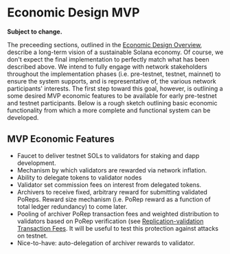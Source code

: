 # Economic Design MVP

**Subject to change.**

The preceeding sections, outlined in the [Economic Design Overview](./), describe a long-term vision of a sustainable Solana economy. Of course, we don't expect the final implementation to perfectly match what has been described above. We intend to fully engage with network stakeholders throughout the implementation phases \(i.e. pre-testnet, testnet, mainnet\) to ensure the system supports, and is representative of, the various network participants' interests. The first step toward this goal, however, is outlining a some desired MVP economic features to be available for early pre-testnet and testnet participants. Below is a rough sketch outlining basic economic functionality from which a more complete and functional system can be developed.

## MVP Economic Features

* Faucet to deliver testnet SOLs to validators for staking and dapp development.
* Mechanism by which validators are rewarded via network inflation.
* Ability to delegate tokens to validator nodes
* Validator set commission fees on interest from delegated tokens.
* Archivers to receive fixed, arbitrary reward for submitting validated PoReps. Reward size mechanism \(i.e. PoRep reward as a function of total ledger redundancy\) to come later.
* Pooling of archiver PoRep transaction fees and weighted distribution to validators based on PoRep verification \(see [Replication-validation Transaction Fees](ed_validation_client_economics/ed_vce_replication_validation_transaction_fees.md). It will be useful to test this protection against attacks on testnet.
* Nice-to-have: auto-delegation of archiver rewards to validator.

